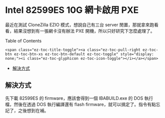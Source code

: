 # Intel 82599ES 10G 網卡啟用 PXE

最近在測試 CloneZilla EZIO 模式，想說自己有三台 server 閒置，那就拿來跑看看，結果沒想到有一張網卡沒有辦法 PXE 開機，所以只好研究下怎麼處理了。

<div id="ez-toc-container" class="ez-toc-v2_0_17 counter-hierarchy counter-decimal ez-toc-grey">
  <div class="ez-toc-title-container">
    <p class="ez-toc-title">
      Table of Contents
    </p>
    
    <span class="ez-toc-title-toggle"><a class="ez-toc-pull-right ez-toc-btn ez-toc-btn-xs ez-toc-btn-default ez-toc-toggle" style="display: none;"><i class="ez-toc-glyphicon ez-toc-icon-toggle"></i></a></span>
  </div><nav>
  
  <ul class="ez-toc-list ez-toc-list-level-1">
    <li class="ez-toc-page-1 ez-toc-heading-level-2">
      <a class="ez-toc-link ez-toc-heading-1" href="https://blog.kojuro.date/2019/01/intel-82599es-10g-%e7%b6%b2%e5%8d%a1%e5%95%9f%e7%94%a8-pxe/#%E8%A7%A3%E6%B1%BA%E6%96%B9%E5%BC%8F" title="解決方式">解決方式</a>
    </li>
  </ul></nav>
</div>

## <span class="ez-toc-section" id="%E8%A7%A3%E6%B1%BA%E6%96%B9%E5%BC%8F"></span>解決方式<span class="ez-toc-section-end"></span>

先下載 82599ES 的 firmware，應該會得到一個 IBABUILD.exe 的 DOS 執行檔，然後在透過 DOS 執行編譯還有 flash firmware，就可以搞定了。指令有點忘記了，之後想到在補。

